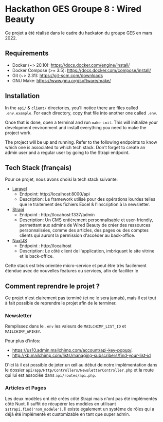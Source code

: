 # Hackathon GES Groupe 8 : Wired Beauty

Ce projet a été réalisé dans le cadre du hackaton du groupe GES en mars 2022.
## Requirements

- Docker (~> 20.10): <https://docs.docker.com/engine/install/>
- Docker Compose (>= 3.5): <https://docs.docker.com/compose/install/>
- Git (~> 2.31): <https://git-scm.com/downloads>
- GNU Make: <https://www.gnu.org/software/make/>

## Installation 

In the ``api/`` & ``client/`` directories, you'll notice there are files called `.env.example`.
For each directory, copy that file into another one called ``.env``.

Once that is done, open a terminal and run ``make init``.
This will initialize your development environment and install everything you need to make the project work.

The project will be up and running. Refer to the following endpoints to know which one is associated to which tech stack.
Don't forget to create an admin user and a regular user by going to the Strapi endpoint.

## Tech Stack (français)

Pour ce projet, nous avons choisi la tech stack suivante:

- [Laravel](https://laravel.com/)
  - Endpoint: http://localhost:8000/api
  - Description: Le framework utilisé pour des opérations lourdes telles que le traitement des fichiers Excel & l'inscription à la newsletter.
- [Strapi](https://strapi.io) 
  - Endpoint : http://locahost:1337/admin
  - Description: Un CMS entièrement personnalisable et user-friendly, permettant aux admins de Wired Beauty de créer des ressources personnalisées, comme des articles, des pages ou des comptes clients qui auront la permission d'accéder au back-office.
- [NuxtJS](https://nuxtjs.org/) 
  - Endpoint : http://localhost
  - Description: Le côté client de l'application, imbriquant le site vitrine et le back-office.

Cette stack est très orientée micro-service et peut être très facilement étendue avec de nouvelles features ou services, afin de faciliter le 

## Comment reprendre le projet ?
Ce projet n'est clairement pas terminé (et ne le sera jamais), mais il est tout à fait possible de reprendre le projet afin de le terminer.

### Newsletter

Remplissez dans le ```.env``` les valeurs de `MAILCHIMP_LIST_ID` et `MAILCHIMP_APIKEY`.

Pour plus d'infos: 
- https://us10.admin.mailchimp.com/account/api-key-popup/.
- http://kb.mailchimp.com/lists/managing-subscribers/find-your-list-id

D'ici là il est possible de jeter un œil au début de notre implémentation dans le dossier `api/app/Http/Controllers/NewsletterController.php` et la route qui lui est associée dans `api/routes/api.php`.

### Articles et Pages

Les deux modèles ont été créés côté Strapi mais n'ont pas été implémentés côté Nuxt. Il suffit de récupérer les modèles en utilisant `$strapi.find('nom_modele')`.
Il existe également un système de rôles qui a déjà été implémenté et customizable en tant que super admin.


